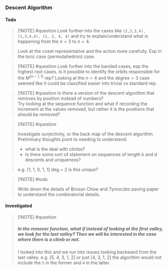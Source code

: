 
### Descent Algorithm 

#### Todo

> [!NOTE] #question
> Look further into the cases like `(2,3,3,4), (1,3,4,4), (2, 2, 4, 4)` and try to explain/understand what is happening from the $n=3$ to $n=4$.  
> 
> Look at the coset representative and the action more carefully.  Esp in the toric case (permutahedron) case.


> [!NOTE] #question
> Look further into the banded cases, esp the highest root cases.  Is it possible to identify the orbits responsible for the $M^(n-1, 1)$ rep?
> Looking at the $n=4$ and the $degree = 3$ case seemed like it could be classified easier into trivial vs standard rep.   


> [!NOTE] #question
> Is there a version of the descent algorithm that removes by position instead of numbers?  
> Try looking at the sequence function and what if recording the increment at the values removed, but rather it is the positions that should be removed?

> [!NOTE] #question
>
> Investigate surjectivity, or the back map of the descent algorithm.  Preliminary thoughts point to needing to understand:
> * what is the deal with climbs?
> * Is there some sort of statement on sequences of length k and d descents and uniqueness?
> 
> e.g. [1, 1, 0, 1, 1] deg = 2 is this unique?

> [!NOTE] #todo
>
> Write down the details of Brosan Chow and Tymoczko paving paper to understand the combinatorial details.
 
#### Investigated

> [!NOTE] #question 
>    ##### In the remover function, what if instead of looking at the first valley, we look for the last valley?  Then we will be interested in the case where there is a climb or not.  
>
>  I looked into this and we run into issues looking backward from the last valley.  e.g. [5, 4, 3, 1, 2] or just [4, 3, 1, 2] the algorithm would not include the `5` in the former and `4` in the latter.   






